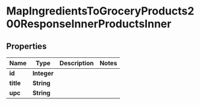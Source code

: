 

# MapIngredientsToGroceryProducts200ResponseInnerProductsInner


## Properties

| Name | Type | Description | Notes |
|------------ | ------------- | ------------- | -------------|
|**id** | **Integer** |  |  |
|**title** | **String** |  |  |
|**upc** | **String** |  |  |



